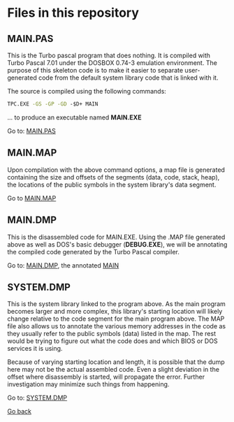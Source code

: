 # Files in this repository

## MAIN.PAS

This is the Turbo pascal program that does nothing. It is compiled with Turbo Pascal 7.01 under the DOSBOX 0.74-3 emulation environment. The purpose of this skeleton code is to make it easier to separate user-generated code from the default system library code that is linked with it.

The source is compiled using the following commands:

```cmd
TPC.EXE -GS -GP -GD -$D+ MAIN
```
... to produce an executable named **MAIN.EXE**

Go to: [MAIN.PAS](MAIN-PAS.md)

## MAIN.MAP

Upon compilation with the above command options, a map file is generated containing the size and offsets of the segments (data, code, stack, heap), the locations of the public symbols in the system library's data segment.

Go to [MAIN.MAP](MAIN-MAP.md)

## MAIN.DMP

This is the disassembled code for MAIN.EXE. Using the .MAP file generated above as well as DOS's basic debugger (**DEBUG.EXE**), we will be annotating the compiled code generated by the Turbo Pascal compiler.

Go to: [MAIN.DMP](MAIN-DMP.md), the annotated [MAIN](MAIN.md)

## SYSTEM.DMP

This is the system library linked to the program above. As the main program becomes larger and more complex, this library's starting location will likely change relative to the code segment for the main program above. The MAP file also allows us to annotate the various memory addresses in the code as they usually refer to the public symbols (data) listed in the map. The rest would be trying to figure out what the code does and which BIOS or DOS services it is using.

Because of varying starting location and length, it is possible that the dump here may not be the actual assembled code. Even a slight deviation in the offset where disassembly is started, will propagate the error. Further investigation may minimize such things from happening.

Go to: [SYSTEM.DMP](SYSTEM.md)

[Go back](../README.md)